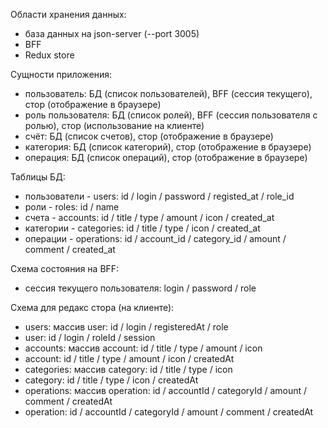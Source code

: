 Области хранения данных:

-   база данных на json-server (--port 3005)
-   BFF
-   Redux store

Сущности приложения:

-   пользователь: БД (список пользователей), BFF (сессия текущего), стор (отображение в браузере)
-   роль пользователя: БД (список ролей), BFF (сессия пользователя с ролью), стор (использование на клиенте)
-   счёт: БД (список счетов), стор (отображение в браузере)
-   категория: БД (список категорий), стор (отображение в браузере)
-   операция: БД (список операций), стор (отображение в браузере)

Таблицы БД:

-   пользователи - users: id / login / password / registed_at / role_id
-   роли - roles: id / name
-   счета - accounts: id / title / type / amount / icon / created_at
-   категории - categories: id / title / type / icon / created_at
-   операции - operations: id / account_id / category_id / amount / comment / created_at

Схема состояния на BFF:

-   сессия текущего пользователя: login / password / role

Схема для редакс стора (на клиенте):

-   users: массив user: id / login / registeredAt / role
-   user: id / login / roleId / session
-   accounts: массив account: id / title / type / amount / icon
-   account: id / title / type / amount / icon / createdAt
-   categories: массив category: id / title / type / icon
-   category: id / title / type / icon / createdAt
-   operations: массив operation: id / accountId / categoryId / amount / comment / createdAt
-   operation: id / accountId / categoryId / amount / comment / createdAt
